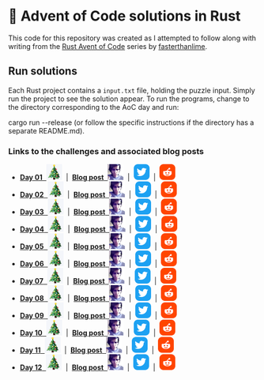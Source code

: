 # 🎄 Advent of Code solutions in Rust


This code for this repository was created as I attempted to follow along with writing
from the [Rust Avent of Code](https://fasterthanli.me/series/advent-of-code-2020) series by
[fasterthanlime](https://twitter.com/fasterthanlime).

## Run solutions
Each Rust project contains a `input.txt` file, holding the puzzle input. Simply
run the project to see the solution appear.
To run the programs, change to the directory corresponding to the AoC day and run:

cargo run --release
(or follow the specific instructions if the directory has a separate README.md).

### Links to the challenges and associated blog posts
* [**Day 01** &nbsp;![aoc](images/aoc_32x32.png "aoc")](https://adventofcode.com/2020/day/1) 
  &nbsp;|&nbsp; [**Blog post** &nbsp;![amos](images/amos_32x32.png "amos")](https://fasterthanli.me/series/advent-of-code-2020/part-1)
  &nbsp;|&nbsp; [![twitter](images/twitter_32x32.png "twitter")](https://twitter.com/fasterthanlime/status/1337785824922963981)
  &nbsp;|&nbsp; [![reddit](images/reddit_32x32.png "reddit")](https://www.reddit.com/r/fasterthanlime/comments/kbr7bu/day_1_advent_of_code_2020/)
* [**Day 02** &nbsp;![aoc](images/aoc_32x32.png "aoc")](https://adventofcode.com/2020/day/2)
  &nbsp;|&nbsp; [**Blog post** &nbsp;![amos](images/amos_32x32.png "amos")](https://fasterthanli.me/series/advent-of-code-2020/part-2)
  &nbsp;|&nbsp; [![twitter](images/twitter_32x32.png "twitter")](https://twitter.com/fasterthanlime/status/1338156472719601666)
  &nbsp;|&nbsp; [![reddit](images/reddit_32x32.png "reddit")](https://www.reddit.com/r/fasterthanlime/comments/kcdadv/day_2_advent_of_code_2020/)
* [**Day 03** &nbsp;![aoc](images/aoc_32x32.png "aoc")](https://adventofcode.com/2020/day/3)
  &nbsp;|&nbsp; [**Blog post** &nbsp;![amos](images/amos_32x32.png "amos")](https://fasterthanli.me/series/advent-of-code-2020/part-3)
  &nbsp;|&nbsp; [![twitter](images/twitter_32x32.png "twitter")](https://twitter.com/fasterthanlime/status/1338435897986048000)
  &nbsp;|&nbsp; [![reddit](images/reddit_32x32.png "reddit")](https://www.reddit.com/r/fasterthanlime/comments/kcvgal/day_3_advent_of_code_2020/)
* [**Day 04** &nbsp;![aoc](images/aoc_32x32.png "aoc")](https://adventofcode.com/2020/day/4)
  &nbsp;|&nbsp; [**Blog post** &nbsp;![amos](images/amos_32x32.png "amos")](https://fasterthanli.me/series/advent-of-code-2020/part-4)
  &nbsp;|&nbsp; [![twitter](images/twitter_32x32.png "twitter")](https://twitter.com/fasterthanlime/status/1338992662725144580)
  &nbsp;|&nbsp; [![reddit](images/reddit_32x32.png "reddit")](https://www.reddit.com/r/fasterthanlime/comments/kdxgio/day_4_advent_of_code_2020/)
* [**Day 05** &nbsp;![aoc](images/aoc_32x32.png "aoc")](https://adventofcode.com/2020/day/5)
  &nbsp;|&nbsp; [**Blog post** &nbsp;![amos](images/amos_32x32.png "amos")](https://fasterthanli.me/series/advent-of-code-2020/part-5)
  &nbsp;|&nbsp; [![twitter](images/twitter_32x32.png "twitter")](https://twitter.com/fasterthanlime/status/1339331128466018304)
  &nbsp;|&nbsp; [![reddit](images/reddit_32x32.png "reddit")](https://www.reddit.com/r/fasterthanlime/comments/kej6ux/day_5_advent_of_code_2020/)
* [**Day 06** &nbsp;![aoc](images/aoc_32x32.png "aoc")](https://adventofcode.com/2020/day/6)
  &nbsp;|&nbsp; [**Blog post** &nbsp;![amos](images/amos_32x32.png "amos")](https://fasterthanli.me/series/advent-of-code-2020/part-6)
  &nbsp;|&nbsp; [![twitter](images/twitter_32x32.png "twitter")](https://twitter.com/fasterthanlime/status/1340729277537525760)
  &nbsp;|&nbsp; [![reddit](images/reddit_32x32.png "reddit")](https://www.reddit.com/r/fasterthanlime/comments/kgzi3m/day_6_advent_of_code_2020/)
* [**Day 07** &nbsp;![aoc](images/aoc_32x32.png "aoc")](https://adventofcode.com/2020/day/7)
  &nbsp;|&nbsp; [**Blog post** &nbsp;![amos](images/amos_32x32.png "amos")](https://fasterthanli.me/series/advent-of-code-2020/part-7)
  &nbsp;|&nbsp; [![twitter](images/twitter_32x32.png "twitter")](https://twitter.com/fasterthanlime/status/1341146301669502979)
  &nbsp;|&nbsp; [![reddit](images/reddit_32x32.png "reddit")](https://www.reddit.com/r/fasterthanlime/comments/khrocj/day_7_advent_of_code_2020/)
* [**Day 08** &nbsp;![aoc](images/aoc_32x32.png "aoc")](https://adventofcode.com/2020/day/8)
  &nbsp;|&nbsp; [**Blog post** &nbsp;![amos](images/amos_32x32.png "amos")](https://fasterthanli.me/series/advent-of-code-2020/part-8)
  &nbsp;|&nbsp; [![twitter](images/twitter_32x32.png "twitter")](https://twitter.com/fasterthanlime/status/1341461186106314754)
  &nbsp;|&nbsp; [![reddit](images/reddit_32x32.png "reddit")](https://www.reddit.com/r/fasterthanlime/comments/kibt6z/day_8_advent_of_code_2020/)
* [**Day 09** &nbsp;![aoc](images/aoc_32x32.png "aoc")](https://adventofcode.com/2020/day/9)
  &nbsp;|&nbsp; [**Blog post** &nbsp;![amos](images/amos_32x32.png "amos")](https://fasterthanli.me/series/advent-of-code-2020/part-9)
  &nbsp;|&nbsp; [![twitter](images/twitter_32x32.png "twitter")](https://twitter.com/fasterthanlime/status/1341504249675526144)
  &nbsp;|&nbsp; [![reddit](images/reddit_32x32.png "reddit")](https://www.reddit.com/r/fasterthanlime/comments/kif5iq/day_9_advent_of_code_2020/)
* [**Day 10** &nbsp;![aoc](images/aoc_32x32.png "aoc")](https://adventofcode.com/2020/day/10)
  &nbsp;|&nbsp; [**Blog post** &nbsp;![amos](images/amos_32x32.png "amos")](https://fasterthanli.me/series/advent-of-code-2020/part-10)
  &nbsp;|&nbsp; [![twitter](images/twitter_32x32.png "twitter")](https://twitter.com/fasterthanlime/status/1341686895189913600)
  &nbsp;|&nbsp; [![reddit](images/reddit_32x32.png "reddit")](https://www.reddit.com/r/fasterthanlime/comments/kiqhp9/day_10_advent_of_code_2020/)
* [**Day 11** &nbsp;![aoc](images/aoc_32x32.png "aoc")](https://adventofcode.com/2020/day/11)
  &nbsp;|&nbsp; [**Blog post** &nbsp;![amos](images/amos_32x32.png "amos")](https://fasterthanli.me/series/advent-of-code-2020/part-11)
  &nbsp;|&nbsp; [![twitter](images/twitter_32x32.png "twitter")](https://twitter.com/fasterthanlime/status/1341757896565112832)
  &nbsp;|&nbsp; [![reddit](images/reddit_32x32.png "reddit")](https://www.reddit.com/r/fasterthanlime/comments/kiuejh/day_11_advent_of_code_2020/)
* [**Day 12** &nbsp;![aoc](images/aoc_32x32.png "aoc")](https://adventofcode.com/2020/day/12)
  &nbsp;|&nbsp; [**Blog post** &nbsp;![amos](images/amos_32x32.png "amos")](https://fasterthanli.me/series/advent-of-code-2020/part-12)
  &nbsp;|&nbsp; [![twitter](images/twitter_32x32.png "twitter")](https://twitter.com/fasterthanlime/status/1342489135064489984)
  &nbsp;|&nbsp; [![reddit](images/reddit_32x32.png "reddit")](https://www.reddit.com/r/fasterthanlime/comments/kk0i0k/day_12_advent_of_code_2020/)
